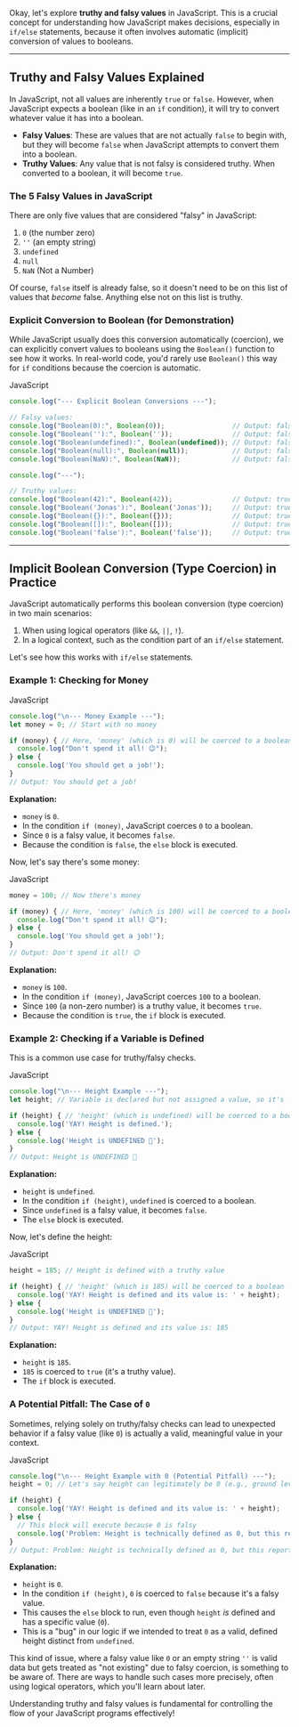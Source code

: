 Okay, let's explore **truthy and falsy values** in JavaScript. This is a crucial concept for understanding how JavaScript makes decisions, especially in `if/else` statements, because it often involves automatic (implicit) conversion of values to booleans.

---

## Truthy and Falsy Values Explained

In JavaScript, not all values are inherently `true` or `false`. However, when JavaScript expects a boolean (like in an `if` condition), it will try to convert whatever value it has into a boolean.

- **Falsy Values**: These are values that are not actually `false` to begin with, but they will become `false` when JavaScript attempts to convert them into a boolean.
- **Truthy Values**: Any value that is not falsy is considered truthy. When converted to a boolean, it will become `true`.

### The 5 Falsy Values in JavaScript

There are only five values that are considered "falsy" in JavaScript:

1. `0` (the number zero)
2. `''` (an empty string)
3. `undefined`
4. `null`
5. `NaN` (Not a Number)

Of course, `false` itself is already false, so it doesn't need to be on this list of values that _become_ false. Anything else not on this list is truthy.

### Explicit Conversion to Boolean (for Demonstration)

While JavaScript usually does this conversion automatically (coercion), we can explicitly convert values to booleans using the `Boolean()` function to see how it works. In real-world code, you'd rarely use `Boolean()` this way for `if` conditions because the coercion is automatic.

JavaScript

```JavaScript
console.log("--- Explicit Boolean Conversions ---");

// Falsy values:
console.log("Boolean(0):", Boolean(0));                 // Output: false
console.log("Boolean(''):", Boolean(''));               // Output: false
console.log("Boolean(undefined):", Boolean(undefined)); // Output: false
console.log("Boolean(null):", Boolean(null));           // Output: false
console.log("Boolean(NaN):", Boolean(NaN));             // Output: false

console.log("---");

// Truthy values:
console.log("Boolean(42):", Boolean(42));               // Output: true (any non-zero number)
console.log("Boolean('Jonas'):", Boolean('Jonas'));     // Output: true (any non-empty string)
console.log("Boolean({}):", Boolean({}));               // Output: true (an empty object is truthy)
console.log("Boolean([]):", Boolean([]));               // Output: true (an empty array is truthy)
console.log("Boolean('false'):", Boolean('false'));     // Output: true (the string "false" is not empty!)
```

---

## Implicit Boolean Conversion (Type Coercion) in Practice

JavaScript automatically performs this boolean conversion (type coercion) in two main scenarios:

1. When using logical operators (like `&&`, `||`, `!`).
2. In a logical context, such as the condition part of an `if/else` statement.

Let's see how this works with `if/else` statements.

### Example 1: Checking for Money

JavaScript

```JavaScript
console.log("\n--- Money Example ---");
let money = 0; // Start with no money

if (money) { // Here, 'money' (which is 0) will be coerced to a boolean
  console.log("Don't spend it all! 😉");
} else {
  console.log('You should get a job!');
}
// Output: You should get a job!
```

**Explanation:**

- `money` is `0`.
- In the condition `if (money)`, JavaScript coerces `0` to a boolean.
- Since `0` is a falsy value, it becomes `false`.
- Because the condition is `false`, the `else` block is executed.

Now, let's say there's some money:

JavaScript

```JavaScript
money = 100; // Now there's money

if (money) { // Here, 'money' (which is 100) will be coerced to a boolean
  console.log("Don't spend it all! 😉");
} else {
  console.log('You should get a job!');
}
// Output: Don't spend it all! 😉
```

**Explanation:**

- `money` is `100`.
- In the condition `if (money)`, JavaScript coerces `100` to a boolean.
- Since `100` (a non-zero number) is a truthy value, it becomes `true`.
- Because the condition is `true`, the `if` block is executed.

### Example 2: Checking if a Variable is Defined

This is a common use case for truthy/falsy checks.

JavaScript

```JavaScript
console.log("\n--- Height Example ---");
let height; // Variable is declared but not assigned a value, so it's 'undefined'

if (height) { // 'height' (which is undefined) will be coerced to a boolean
  console.log('YAY! Height is defined.');
} else {
  console.log('Height is UNDEFINED 🤷');
}
// Output: Height is UNDEFINED 🤷
```

**Explanation:**

- `height` is `undefined`.
- In the condition `if (height)`, `undefined` is coerced to a boolean.
- Since `undefined` is a falsy value, it becomes `false`.
- The `else` block is executed.

Now, let's define the height:

JavaScript

```JavaScript
height = 185; // Height is defined with a truthy value

if (height) { // 'height' (which is 185) will be coerced to a boolean
  console.log('YAY! Height is defined and its value is: ' + height);
} else {
  console.log('Height is UNDEFINED 🤷');
}
// Output: YAY! Height is defined and its value is: 185
```

**Explanation:**

- `height` is `185`.
- `185` is coerced to `true` (it's a truthy value).
- The `if` block is executed.

### A Potential Pitfall: The Case of `0`

Sometimes, relying solely on truthy/falsy checks can lead to unexpected behavior if a falsy value (like `0`) is actually a valid, meaningful value in your context.

JavaScript

```JavaScript
console.log("\n--- Height Example with 0 (Potential Pitfall) ---");
height = 0; // Let's say height can legitimately be 0 (e.g., ground level, or an error code)

if (height) {
  console.log('YAY! Height is defined and its value is: ' + height);
} else {
  // This block will execute because 0 is falsy
  console.log('Problem: Height is technically defined as 0, but this reports it as if it were undefined.');
}
// Output: Problem: Height is technically defined as 0, but this reports it as if it were undefined.
```

**Explanation:**

- `height` is `0`.
- In the condition `if (height)`, `0` is coerced to `false` because it's a falsy value.
- This causes the `else` block to run, even though `height` _is_ defined and has a specific value (`0`).
- This is a "bug" in our logic if we intended to treat `0` as a valid, defined height distinct from `undefined`.

This kind of issue, where a falsy value like `0` or an empty string `''` is valid data but gets treated as "not existing" due to falsy coercion, is something to be aware of. There are ways to handle such cases more precisely, often using logical operators, which you'll learn about later.

Understanding truthy and falsy values is fundamental for controlling the flow of your JavaScript programs effectively!